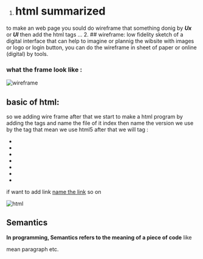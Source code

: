 1. # html summarized
to make an web page you sould do wireframe that something donig by ***Ux*** or ***UI*** then add the html tags ...
2. ## wireframe:
low fidelity sketch of a digital interface that can help to imagine or plannig the wibsite with images or logo or login button, you can do the wireframe in sheet of paper or online (digital) by  tools.
### what the frame look like  :
![wireframe](https://cdn-images.visual-paradigm.com/features/v15/wireflow-diagram/01-wireflow-diagram.png) 
 ## basic of html:
  so we adding wire frame after that we start to make a html program by adding the tags and name the file of it index then name the version we use by the tag <!DOCTTYPE html> that mean we use html5 after that we will tag :  
+ <html>
+  <head>   
+ <title>title</title> 
+ </head>    
+ <body>    
+ </body>
+ </html>  
if want to add link <a href="hahha">name the link</a> so on


![html](https://www.thoughtco.com/thmb/plTq-k4qMrrq2e1CRZr5za3jYjs=/768x0/filters:no_upscale():max_bytes(150000):strip_icc():format(webp)/463376515-5804f6585f9b5805c2cc5fad.jpg)

## Semantics
**In programming, Semantics refers to the meaning of a piece of code** like <p> mean paragraph etc.


  

